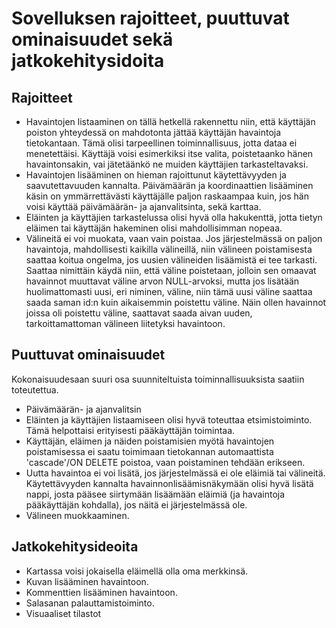 # Sovelluksen rajoitteet, puuttuvat ominaisuudet sekä jatkokehitysidoita

## Rajoitteet
- Havaintojen listaaminen on tällä hetkellä rakennettu niin, että käyttäjän poiston yhteydessä on mahdotonta jättää käyttäjän havaintoja tietokantaan. Tämä olisi tarpeellinen toiminnallisuus, jotta dataa ei menetettäisi. Käyttäjä voisi esimerkiksi itse valita, poistetaanko hänen havaintonsakin, vai jätetäänkö ne muiden käyttäjien tarkasteltavaksi.
- Havaintojen lisääminen on hieman rajoittunut käytettävyyden ja saavutettavuuden kannalta. Päivämäärän ja koordinaattien lisääminen käsin on ymmärrettävästi käyttäjälle paljon raskaampaa kuin, jos hän voisi käyttää päivämäärän- ja ajanvalitsinta, sekä karttaa.
- Eläinten ja käyttäjien tarkastelussa olisi hyvä olla hakukenttä, jotta tietyn eläimen tai käyttäjän hakeminen olisi mahdollisimman nopeaa.
- Välineitä ei voi muokata, vaan vain poistaa. Jos järjestelmässä on paljon havaintoja, mahdollisesti kaikilla välineillä, niin välineen poistamisesta saattaa koitua ongelma, jos uusien välineiden lisäämistä ei tee tarkasti. Saattaa nimittäin käydä niin, että väline poistetaan, jolloin sen omaavat havainnot muuttavat väline arvon NULL-arvoksi, mutta jos lisätään huolimattomasti uusi, eri niminen, väline, niin tämä uusi väline saattaa saada saman id:n kuin aikaisemmin poistettu väline. Näin ollen havainnot joissa oli poistettu väline, saattavat saada aivan uuden, tarkoittamattoman välineen liitetyksi havaintoon.

## Puuttuvat ominaisuudet
Kokonaisuudesaan suuri osa suunniteltuista toiminnallisuuksista saatiin toteutettua.
- Päivämäärän- ja ajanvalitsin
- Eläinten ja käyttäjien listaamiseen olisi hyvä toteuttaa etsimistoiminto. Tämä helpottaisi erityisesti pääkäyttäjän toimintaa.
- Käyttäjän, eläimen ja näiden poistamisien myötä havaintojen poistamisessa ei saatu toimimaan tietokannan automaattista 'cascade'/ON DELETE poistoa, vaan poistaminen tehdään erikseen.
- Uutta havaintoa ei voi lisätä, jos järjestelmässä ei ole eläimiä tai välineitä. Käytettävyyden kannalta havainnonlisäämisnäkymään olisi hyvä lisätä nappi, josta pääsee siirtymään lisäämään eläimiä (ja havaintoja pääkäyttäjän kohdalla), jos näitä ei järjestelmässä ole.
- Välineen muokkaaminen.

## Jatkokehitysideoita
- Kartassa voisi jokaisella eläimellä olla oma merkkinsä.
- Kuvan lisääminen havaintoon.
- Kommenttien lisääminen havaintoon.
- Salasanan palauttamistoiminto.
- Visuaaliset tilastot

